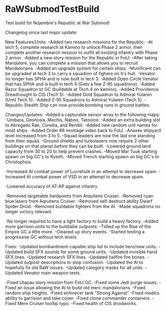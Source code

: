 # RaWSubmodTestBuild
 Test build for Nojembre's Republic at War Submod!
 
Changelog since last major update:

New Features/Units:
-Added two research missions for the Republic:
	-At tech 5, complete research at Kamino to unlock Phase 2 armor, then complete another research mission to outfit all existing infantry with Phase 2 armor.
-Added a new story mission for the Republic in FotJ:
	-After taking Mandalore, you can complete a mission that allows you to recruit Mandalorians.
-Added an upgrade system for certain ships:
	-Munificent can be upgraded at tech 3 to carry a squadron of fighers on it's hull.
-Venator no longer has SPHA and is now built in tech 3.
-Added Open Circle Venator that has SPHA and is built in tech 4  (Gets a few Z-95 squadrons).
-Added Razor Squadron to GC (buildable at Tech 4 on kamino).
-Added Providence Dreadnought to CIS (Tech 5).
-Added Gold Squadron to Admiral Yularen (Until Tech 5).
-Added Z-95 Squadrons to Admiral Yularen (Tech 5).
-Republic Stealth Ship can now provide bombing runs in ground battles.

Changes/Updates:
-Added a capturable sensor array to the following maps:
	-Umbara, Geonosis, Mechis, Naboo, Tatooine.
-Added an extra building slot to Abregado Rae, Corellia, and Rendili.
-Added new random unit names for most ships.
-Added Order 66 montage video back to FotJ.
-Anaxes shipyard level increased from 3 to 5.
-Squad leaders are now the last one standing from their squad.
-Ground shields and turbolasers now require 2 other buildings on that planet before they can be built.
-Lowered ground land capacity from 30 to 20 to help prevent crashes.
-Moved Mar Tuuk starting spawn on big GC's to Ryloth.
-Moved Trench starting spawn on big GC's to Christophsis.

-Increased AI combat power of Lucrehulk in an attempt to decrease spam.
-Increased AI combat power of VSD in an attempt to decrease spam.

-Lowered accuracy of AT-AP against infantry.

-Removed targetable hardpoints from Arquitens Cruiser.
-Removed cyan blue lasers from Aqruitens Cruiser.
-Removed self destruct ability Dwarf Spider Droid.
-Removed buildable fighters from the AI.
-Made squadrons no longer victory relevant.

-No longer required to have a light factory to build a heavy factory.
-Added more garrison units to the buildable outposts.
-Tidied up the Rise of the Empire GC a little more.
-Cleaned up story events.
-Started testing a progressive GC without tech levels.

Fixes:
-Updated bombardment-capable ship list to include hero/new units.
-Updated build SFX sounds for some ground units.
-Updated invisible hand SFX lines.
-Updated research SFX lines.
-Updated hailfire fire bones.
-Updated outpost descriptions to stop confusion.
-Updated the AI to hopefully fix old RaW issues.
-Updated category masks for all units.
-Updated Venator main weapon texts.

-Fixed Utapau story mission from FotJ GC.
-Fixed some Jedi purge issues.
-Fixed an issue allowing the AI to build old merc mandalorians.
-Fixed random ship heights.
-Fixed enforecer tank "Strong Against"
-Fixed medics ability to garrision and take cover.
-Fixed clone commander containers.
-Fixed Mere Cruiser tooltip typo.
-Fixed health of CIS droidworks.
